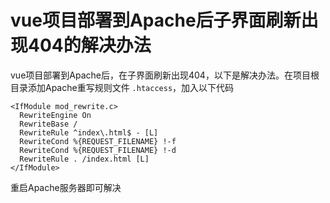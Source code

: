 # vue项目部署到Apache后子界面刷新出现404的解决办法

vue项目部署到Apache后，在子界面刷新出现404，以下是解决办法。在项目根目录添加Apache重写规则文件 `.htaccess`，加入以下代码

```shell
<IfModule mod_rewrite.c>
  RewriteEngine On
  RewriteBase /
  RewriteRule ^index\.html$ - [L]
  RewriteCond %{REQUEST_FILENAME} !-f
  RewriteCond %{REQUEST_FILENAME} !-d
  RewriteRule . /index.html [L]
</IfModule>
```

重启Apache服务器即可解决

